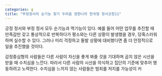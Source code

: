 ```yaml
---
categories: g
title: "부정정서의 순기능 찾기 두려움 정한나의 한국형 정서코칭11"
---
```







긍정 정서와 부정 정서 모두 순기능과 역기능이 있다. 예를 들어 어떤 업무를 추진할 때 만족감만 갖고 통상적으로 반복하다가 평소와는 다른 상황이 발생했을 경우, 당혹스러워하며 실수할 수 있다. 그러나 미리 걱정하고 돌발 상황에 대비했다면 좀 더 안정적으로 일을 추진했을 것이다.

감정중심형의 사람들은 다른 사람이 자신을 좋게 봐줄 것을 기대하며 곱지 않은 시선을 받을 때 수치심을 느낀다. 따라서 다른 사람의 시선을 의식하고 집단의 기준에 맞추어 행동하려고 노력한다. 수치심을 느끼지 않는 사람들은 범죄를 저지를 가능성이 커